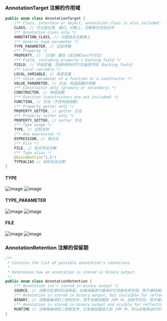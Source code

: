 
### AnnotationTarget 注解的作用域

```kotlin
public enum class AnnotationTarget {
    /** Class, interface or object, annotation class is also included */
    CLASS, // 可以放在类、接口、对象上，注解类也包括在内
    /** Annotation class only */
    ANNOTATION_CLASS, // 只能放在注解类上
    /** Generic type parameter */
    TYPE_PARAMETER, // 泛型参数
    /** Property */
    PROPERTY, // （计算）属性（该注解Java不可见）
    /** Field, including property's backing field */
    FIELD, // 字段变量，包括PROPERTY的备用字段（backing field）
    /** Local variable */
    LOCAL_VARIABLE, // 局部变量
    /** Value parameter of a function or a constructor */
    VALUE_PARAMETER, // 方法、构造函数的参数
    /** Constructor only (primary or secondary) */
    CONSTRUCTOR, // 构造函数
    /** Function (constructors are not included) */
    FUNCTION, // 方法（不含构造函数）
    /** Property getter only */
    PROPERTY_GETTER, // getter 方法
    /** Property setter only */
    PROPERTY_SETTER, // setter 方法
    /** Type usage */
    TYPE, // 泛型支持
    /** Any expression */
    EXPRESSION, // 表达式
    /** File */
    FILE, // 给文件加注解
    /** Type alias */
    @SinceKotlin("1.1")
    TYPEALIAS // 给别名加注解
}
```

#### TYPE
![image](https://github.com/codingCavalier/Daily-snail/assets/26496772/0631f6d7-6d54-4f16-af21-37f7fd9b1190)
![image](https://github.com/codingCavalier/Daily-snail/assets/26496772/5b1a2ea9-777e-4ce2-92bf-a6485ff57073)

#### TYPE_PARAMETER
![image](https://github.com/codingCavalier/Daily-snail/assets/26496772/46a1aecf-f716-4e53-8622-91134b72e689)
![image](https://github.com/codingCavalier/Daily-snail/assets/26496772/a76f7730-897e-40e9-a7a1-e93866c2ab74)

#### FILE
![image](https://github.com/codingCavalier/Daily-snail/assets/26496772/e2efeb49-55bf-4140-a293-d48003665c6b)
![image](https://github.com/codingCavalier/Daily-snail/assets/26496772/1f8e200e-718e-4917-bf71-969ebd19065c)

### AnnotationRetention 注解的保留期

```kotlin
/**
 * Contains the list of possible annotation's retentions.
 *
 * Determines how an annotation is stored in binary output.
 */
public enum class AnnotationRetention {
    /** Annotation isn't stored in binary output */
    SOURCE, // 注解只在源码阶段保留，在编译器进行编译时它将被丢弃忽视。用于编码期代码检查。
    /** Annotation is stored in binary output, but invisible for reflection */
    BINARY, // 注解被编译到二进制文件，但不会被加载到 JVM 中。反射不可见，用于编译期，比如插桩。
    /** Annotation is stored in binary output and visible for reflection (default retention) */
    RUNTIME // 注解被编译到二进制文件，它会被加载进入到 JVM 中，所以在程序运行时可以获取到它们。默认值。可用于运行时反射获取注解信息。
}
```
